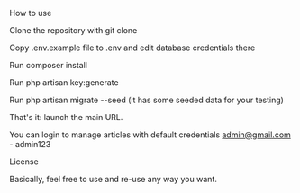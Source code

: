How to use

Clone the repository with git clone

Copy .env.example file to .env and edit database credentials there

Run composer install

Run php artisan key:generate

Run php artisan migrate --seed (it has some seeded data for your testing)

That's it: launch the main URL.

You can login to manage articles with default credentials admin@gmail.com - admin123

License

Basically, feel free to use and re-use any way you want.

